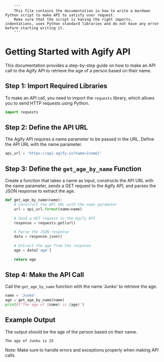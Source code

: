 
        '''
        This file contains the documentation in how to write a mardown Python script to make API to satisfy user request.
        Make sure that the script is having the right imports, indentations, uses Python standard libraries and do not have any error before starting writing it.
        '''


      
# Getting Started with Agify API

This documentation provides a step-by-step guide on how to make an API call to the Agify API to retrieve the age of a person based on their name.

## Step 1: Import Required Libraries

To make an API call, you need to import the `requests` library, which allows you to send HTTP requests using Python.

```python
import requests
```

## Step 2: Define the API URL

The Agify API requires a name parameter to be passed in the URL. Define the API URL with the name parameter.

```python
api_url = 'https://api.agify.io?name={name}'
```

## Step 3: Define the `get_age_by_name` Function

Create a function that takes a name as input, constructs the API URL with the name parameter, sends a GET request to the Agify API, and parses the JSON response to extract the age.

```python
def get_age_by_name(name):
    # Construct the API URL with the name parameter
    url = api_url.format(name=name)
    
    # Send a GET request to the Agify API
    response = requests.get(url)
    
    # Parse the JSON response
    data = response.json()
    
    # Extract the age from the response
    age = data['age']
    
    return age
```

## Step 4: Make the API Call

Call the `get_age_by_name` function with the name 'Junko' to retrieve the age.

```python
name = 'Junko'
age = get_age_by_name(name)
print(f'The age of {name} is {age}')
```

## Example Output

The output should be the age of the person based on their name.

```
The age of Junko is 25
```

Note: Make sure to handle errors and exceptions properly when making API calls.

